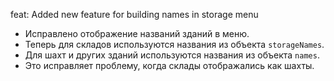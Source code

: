 feat: Added new feature for building names in storage menu

- Исправлено отображение названий зданий в меню.
- Теперь для складов используются названия из объекта `storageNames`.
- Для шахт и других зданий используются названия из объекта `names`.
- Это исправляет проблему, когда склады отображались как шахты.
